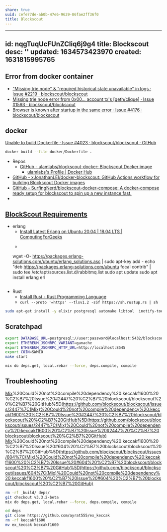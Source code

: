 ```yaml
---
share: true
uuid: cefe77de-ab0b-47e6-9629-86fae2ff36f0
title: Blockscout
---
```

---
id: nqgTuqUcFUnZCliq6j9g4
title: Blockscout
desc: ''
updated: 1634573423970
created: 1631815995765
---


## Error from docker container

* ["Missing trie node" & "required historical state unavailable" in logs · Issue #2219 · blockscout/blockscout](https://github.com/blockscout/blockscout/issues/2219)
* [Missing trie node error from 0x00... account tx's [geth/clique] · Issue #1593 · blockscout/blockscout](https://github.com/blockscout/blockscout/issues/1593)
* [Browser is known after startup in the same error · Issue #4176 · blockscout/blockscout](https://github.com/blockscout/blockscout/issues/4176)

## docker

[Unable to build Dockerfile · Issue #4023 · blockscout/blockscout · GitHub](https://github.com/blockscout/blockscout/issues/4023)

``` bash
docker build --file docker/Dockerfile .
```

* Repos
  * [GitHub - ulamlabs/blockscout-docker: Blockscout Docker image](https://github.com/ulamlabs/blockscout-docker)
    * [ulamlabs's Profile | Docker Hub](https://hub.docker.com/u/ulamlabs)
* [GitHub - xJonathanLEI/docker-blockscout: GitHub Actions workflow for building Blockscout Docker images](https://github.com/xJonathanLEI/docker-blockscout)
* [GitHub - SurfingNerd/blockscout-docker-compose: A docker-compose ready setup for blockscout to spin up a new instance fast.](https://github.com/SurfingNerd/blockscout-docker-compose)
* 
## [BlockScout Requirements](https://docs.blockscout.com/for-developers/information-and-settings/requirements)

* erlang
  * [Install Latest Erlang on Ubuntu 20.04 | 18.04 LTS | ComputingForGeeks](https://computingforgeeks.com/how-to-install-latest-erlang-on-ubuntu-linux/)
  * ```
  wget -O- https://packages.erlang-solutions.com/ubuntu/erlang_solutions.asc | sudo apt-key add -
  echo "deb https://packages.erlang-solutions.com/ubuntu focal contrib" | sudo tee /etc/apt/sources.list.d/rabbitmq.list
  sudo apt update
  sudo apt install erlang
  erl
  ```
* Rust
  * [Install Rust - Rust Programming Language](https://www.rust-lang.org/tools/install)
  * `curl --proto '=https' --tlsv1.2 -sSf https://sh.rustup.rs | sh`

``` bash
sudo apt-get install -y elixir postgresql automake libtool  inotify-tools make g++ cargo libgmp3-dev
```

## Scratchpad

``` bash
export DATABASE_URL=postgresql://user:password@localhost:5432/blockscout
export ETHEREUM_JSONRPC_VARIANT=ganache
export ETHEREUM_JSONRPC_HTTP_URL=http://localhost:8545
export COIN=SWMIO
make start

mix do deps.get, local.rebar --force, deps.compile, compile
```


## Troubleshooting

[Mix](/undefined)%20Could%20not%20compile%20dependency%20:keccakf1600%20%C2%B7%20Issue%20#2447%20%C2%B7%20blockscout/blockscout%20%C2%B7%20GitHub%5D(https://github.com/blockscout/blockscout/issues/2447%7C(Mix)%20Could%20not%20compile%20dependency%20:keccakf1600%20%C2%B7%20Issue%20#2447%20%C2%B7%20blockscout/blockscout%20%C2%B7%20GitHub%5D(https://github.com/blockscout/blockscout/issues/2447%7C(Mix)%20Could%20not%20compile%20dependency%20:keccakf1600%20%C2%B7%20Issue%20#2447%20%C2%B7%20blockscout/blockscout%20%C2%B7%20GitHub)
[Mix](/undefined)%20Could%20not%20compile%20dependency%20:keccakf1600%20%C2%B7%20Issue%20#604%20%C2%B7%20blockscout/blockscout%20%C2%B7%20GitHub%5D(https://github.com/blockscout/blockscout/issues/604%7C(Mix)%20Could%20not%20compile%20dependency%20:keccakf1600%20%C2%B7%20Issue%20#604%20%C2%B7%20blockscout/blockscout%20%C2%B7%20GitHub%5D(https://github.com/blockscout/blockscout/issues/604%7C(Mix)%20Could%20not%20compile%20dependency%20:keccakf1600%20%C2%B7%20Issue%20#604%20%C2%B7%20blockscout/blockscout%20%C2%B7%20GitHub)

``` bash
rm -rf _build/ deps/
git checkout v3.3.2-beta
mix do deps.get, local.rebar --force, deps.compile, compile
```

``` bash
cd deps
git clone https://github.com/ayrat555/ex_keccak
rm -rf keccakf1600
mv ex_keccak keccakf1600
```
